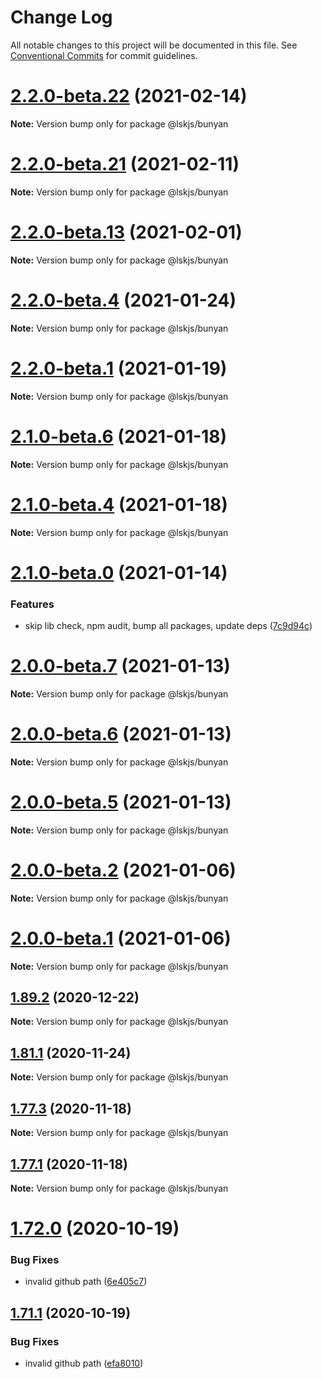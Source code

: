 # Change Log

All notable changes to this project will be documented in this file.
See [Conventional Commits](https://conventionalcommits.org) for commit guidelines.

# [2.2.0-beta.22](https://github.com/lskjs/lskjs/tree/master/packages/bunyan/compare/v2.2.0-beta.21...v2.2.0-beta.22) (2021-02-14)

**Note:** Version bump only for package @lskjs/bunyan





# [2.2.0-beta.21](https://github.com/lskjs/lskjs/tree/master/packages/bunyan/compare/v2.2.0-beta.20...v2.2.0-beta.21) (2021-02-11)

**Note:** Version bump only for package @lskjs/bunyan





# [2.2.0-beta.13](https://github.com/lskjs/lskjs/tree/master/packages/bunyan/compare/v2.2.0-beta.12...v2.2.0-beta.13) (2021-02-01)

**Note:** Version bump only for package @lskjs/bunyan





# [2.2.0-beta.4](https://github.com/lskjs/lskjs/tree/master/packages/bunyan/compare/v2.2.0-beta.3...v2.2.0-beta.4) (2021-01-24)

**Note:** Version bump only for package @lskjs/bunyan





# [2.2.0-beta.1](https://github.com/lskjs/lskjs/tree/master/packages/bunyan/compare/v2.1.0-beta.6...v2.2.0-beta.1) (2021-01-19)

**Note:** Version bump only for package @lskjs/bunyan





# [2.1.0-beta.6](https://github.com/lskjs/lskjs/tree/master/packages/bunyan/compare/v2.1.0-beta.5...v2.1.0-beta.6) (2021-01-18)

**Note:** Version bump only for package @lskjs/bunyan





# [2.1.0-beta.4](https://github.com/lskjs/lskjs/tree/master/packages/bunyan/compare/v2.1.0-beta.2...v2.1.0-beta.4) (2021-01-18)

**Note:** Version bump only for package @lskjs/bunyan





# [2.1.0-beta.0](https://github.com/lskjs/lskjs/tree/master/packages/bunyan/compare/v2.0.0-beta.7...v2.1.0-beta.0) (2021-01-14)


### Features

* skip lib check, npm audit, bump all packages, update deps ([7c9d94c](https://github.com/lskjs/lskjs/tree/master/packages/bunyan/commit/7c9d94c165db5bfa922b462ec6b122bca85dd7a6))





# [2.0.0-beta.7](https://github.com/lskjs/lskjs/tree/master/packages/bunyan/compare/v2.0.0-beta.6...v2.0.0-beta.7) (2021-01-13)

**Note:** Version bump only for package @lskjs/bunyan





# [2.0.0-beta.6](https://github.com/lskjs/lskjs/tree/master/packages/bunyan/compare/v2.0.0-beta.5...v2.0.0-beta.6) (2021-01-13)

**Note:** Version bump only for package @lskjs/bunyan





# [2.0.0-beta.5](https://github.com/lskjs/lskjs/tree/master/packages/bunyan/compare/v2.0.0-beta.4...v2.0.0-beta.5) (2021-01-13)

**Note:** Version bump only for package @lskjs/bunyan





# [2.0.0-beta.2](https://github.com/lskjs/lskjs/tree/master/packages/bunyan/compare/v2.0.0-beta.1...v2.0.0-beta.2) (2021-01-06)

**Note:** Version bump only for package @lskjs/bunyan





# [2.0.0-beta.1](https://github.com/lskjs/lskjs/tree/master/packages/bunyan/compare/v1.98.0...v2.0.0-beta.1) (2021-01-06)

**Note:** Version bump only for package @lskjs/bunyan





## [1.89.2](https://github.com/lskjs/lskjs/tree/master/packages/bunyan/compare/v1.89.1...v1.89.2) (2020-12-22)

**Note:** Version bump only for package @lskjs/bunyan





## [1.81.1](https://github.com/lskjs/lskjs/tree/master/packages/bunyan/compare/v1.81.0...v1.81.1) (2020-11-24)

**Note:** Version bump only for package @lskjs/bunyan





## [1.77.3](https://github.com/lskjs/lskjs/tree/master/packages/bunyan/compare/v1.77.2...v1.77.3) (2020-11-18)

**Note:** Version bump only for package @lskjs/bunyan





## [1.77.1](https://github.com/lskjs/lskjs/tree/master/packages/bunyan/compare/v1.77.0...v1.77.1) (2020-11-18)

**Note:** Version bump only for package @lskjs/bunyan





# [1.72.0](https://github.com/lskjs/lskjs/tree/master/packages/bunyan/compare/v1.71.0...v1.72.0) (2020-10-19)


### Bug Fixes

* invalid github path ([6e405c7](https://github.com/lskjs/lskjs/tree/master/packages/bunyan/commit/6e405c755c76a505833da05689fc0c5ee2fc992b))





## [1.71.1](https://github.com/lskjs/lskjs/tree/master/packages/bunyan/compare/v1.71.0...v1.71.1) (2020-10-19)


### Bug Fixes

* invalid github path ([efa8010](https://github.com/lskjs/lskjs/tree/master/packages/bunyan/commit/efa8010295215e98eb3eae8bdc3ec3f08c31ac11))
